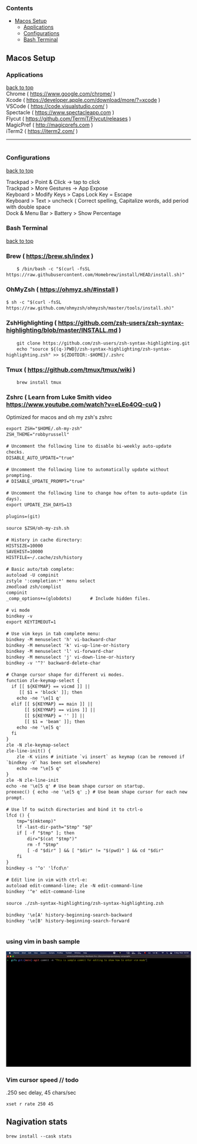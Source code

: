 ### Contents

- [Macos Setup](#macos-setup)
  - [Applications](#applications)
  - [Configurations](#configurations)
  - [Bash Terminal](#bash-terminal)


## Macos Setup
### Applications
[back to top](#readme)</br>
Chrome ( https://www.google.com/chrome/ )</br>
Xcode ( https://developer.apple.com/download/more/?=xcode )</br>
VSCode ( https://code.visualstudio.com/ )</br>
Spectacle ( https://www.spectacleapp.com )</br>
Flycut ( https://github.com/TermiT/Flycut/releases )</br>
MagicPref ( http://magicprefs.com )</br>
iTerm2 ( https://iterm2.com/ ) </br>

---
#
### Configurations
[back to top](#readme)

Trackpad > Point & Click -> tap to click</br>
Trackpad > More Gestures -> App Expose</br>
Keyboard > Modify Keys > Caps Lock Key = Escape</br>
Keyboard > Text > uncheck ( Correct spelling, Capitalize words, add period with double space</br>
Dock & Menu Bar > Battery > Show Percentage </br>

### Bash Terminal
[back to top](#readme)

### Brew ( https://brew.sh/index )
```shell
    $ /bin/bash -c "$(curl -fsSL https://raw.githubusercontent.com/Homebrew/install/HEAD/install.sh)"
```
### OhMyZsh ( https://ohmyz.sh/#install ) 
```shell
$ sh -c "$(curl -fsSL https://raw.github.com/ohmyzsh/ohmyzsh/master/tools/install.sh)"
```

### ZshHighlighting ( https://github.com/zsh-users/zsh-syntax-highlighting/blob/master/INSTALL.md ) 
```shell
	git clone https://github.com/zsh-users/zsh-syntax-highlighting.git
	echo "source ${(q-)PWD}/zsh-syntax-highlighting/zsh-syntax-highlighting.zsh" >> ${ZDOTDIR:-$HOME}/.zshrc
```

### Tmux ( https://github.com/tmux/tmux/wiki )
```shell
	brew install tmux
```

### Zshrc ( Learn from Luke Smith video https://www.youtube.com/watch?v=eLEo4OQ-cuQ )
Optimized for macos and oh my zsh's zshrc</br>

```shell
export ZSH="$HOME/.oh-my-zsh"
ZSH_THEME="robbyrussell"

# Uncomment the following line to disable bi-weekly auto-update checks.
DISABLE_AUTO_UPDATE="true"

# Uncomment the following line to automatically update without prompting.
# DISABLE_UPDATE_PROMPT="true"

# Uncomment the following line to change how often to auto-update (in days).
export UPDATE_ZSH_DAYS=13

plugins=(git)

source $ZSH/oh-my-zsh.sh

# History in cache directory:
HISTSIZE=10000
SAVEHIST=10000
HISTFILE=~/.cache/zsh/history

# Basic auto/tab complete:
autoload -U compinit
zstyle ':completion:*' menu select
zmodload zsh/complist
compinit
_comp_options+=(globdots)		# Include hidden files.

# vi mode
bindkey -v
export KEYTIMEOUT=1

# Use vim keys in tab complete menu:
bindkey -M menuselect 'h' vi-backward-char
bindkey -M menuselect 'k' vi-up-line-or-history
bindkey -M menuselect 'l' vi-forward-char
bindkey -M menuselect 'j' vi-down-line-or-history
bindkey -v '^?' backward-delete-char

# Change cursor shape for different vi modes.
function zle-keymap-select {
  if [[ ${KEYMAP} == vicmd ]] ||
     [[ $1 = 'block' ]]; then
    echo -ne '\e[1 q'
  elif [[ ${KEYMAP} == main ]] ||
       [[ ${KEYMAP} == viins ]] ||
       [[ ${KEYMAP} = '' ]] ||
       [[ $1 = 'beam' ]]; then
    echo -ne '\e[5 q'
  fi
}
zle -N zle-keymap-select
zle-line-init() {
    zle -K viins # initiate `vi insert` as keymap (can be removed if `bindkey -V` has been set elsewhere)
    echo -ne "\e[5 q"
}
zle -N zle-line-init
echo -ne '\e[5 q' # Use beam shape cursor on startup.
preexec() { echo -ne '\e[5 q' ;} # Use beam shape cursor for each new prompt.

# Use lf to switch directories and bind it to ctrl-o
lfcd () {
    tmp="$(mktemp)"
    lf -last-dir-path="$tmp" "$@"
    if [ -f "$tmp" ]; then
        dir="$(cat "$tmp")"
        rm -f "$tmp"
        [ -d "$dir" ] && [ "$dir" != "$(pwd)" ] && cd "$dir"
    fi
}
bindkey -s '^o' 'lfcd\n'

# Edit line in vim with ctrl-e:
autoload edit-command-line; zle -N edit-command-line
bindkey '^e' edit-command-line

source ./zsh-syntax-highlighting/zsh-syntax-highlighting.zsh

bindkey '\e[A' history-beginning-search-backward
bindkey '\e[B' history-beginning-search-forward


```

### using vim in bash sample

![](gifs/sv1.gif)

### Vim cursor speed // todo 
.250 sec delay, 45 chars/sec</br>
```shell
xset r rate 250 45
```

## Nagivation stats

```shell
brew install --cask stats
```
